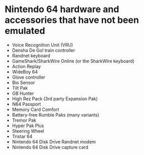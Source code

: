 # Nintendo 64 hardware and accessories that have not been emulated

- Voice Recognition Unit (VRU)
- Densha De Go! train controller
- Randnet keyboard
- GameShark/SharkWire Online (or the SharkWire keyboard)
- Action Replay
- WideBoy 64
- Glove controller
- Bio Sensor
- Tilt Pak
- GB Hunter
- High Rez Pack (3rd party Expansion Pak)
- N64 Passport
- Memory Card Comfort
- Battery-free Rumble Paks (many variants)
- Tremor Pak
- Hyper Pak Plus
- Steering Wheel
- Tristar 64
- Nintendo 64 Disk Drive Randnet modem
- Nintendo 64 Disk Drive capture card

